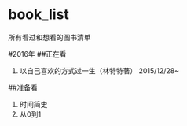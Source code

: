 # book_list
所有看过和想看的图书清单

#2016年
##正在看
1. 以自己喜欢的方式过一生（林特特著）    2015/12/28~


##准备看
1. 时间简史
2. 从0到1


